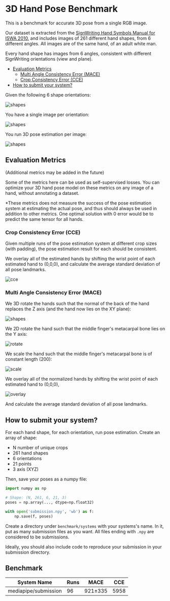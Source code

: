 # 3D Hand Pose Benchmark

This is a benchmark for accurate 3D pose from a single RGB image.

Our dataset is extracted from the [SignWriting Hand Symbols Manual for ISWA 2010](https://www.signwriting.org/archive/docs10/sw0935_SignWriting_Hand_Symbols_ISWA2010_Sutton_Frost_2014.pdf),
and includes images of 261 different hand shapes, from 6 different angles.
All images are of the same hand, of an adult white man.


Every hand shape has images from 6 angles, consistent with different SignWriting orientations (view and plane).

- [Evaluation Metrics](#evaluation-metrics)
    * [Multi Angle Consistency Error (MACE)](#multi-angle-consistency-error-mace)
    * [Crop Consistency Error (CCE)](#crop-consistency-error-cce)
- [How to submit your system?](#how-to-submit-your-system)

Given the following 6 shape orientations:

![shapes](assets/orientations.png)

You have a single image per orientation:

![shapes](assets/hands.png)

You run 3D pose estimation per image:

![shapes](assets/poses.png)



## Evaluation Metrics

(Additional metrics may be added in the future)

Some of the metrics here can be used as self-supervised losses.
You can optimize your 3D hand pose model on these metrics on any image of a hand, without annotating a dataset.

*These metrics does not measure the success of the pose estimation system at estimating the actual pose,
and thus should always be used in addition to other metrics.
One optimal solution with 0 error would be to predict the same tensor for all hands.


### Crop Consistency Error (CCE)

Given multiple runs of the pose estimation system at different crop sizes (with padding), 
the pose estimation result for each should be consistent.

We overlay all of the estimated hands by shifting the wrist point of each estimated hand to (0,0,0),
and calculate the average standard deviation of all pose landmarks.

![cce](assets/crop_consistency_error.gif)


### Multi Angle Consistency Error (MACE)

We 3D rotate the hands such that the normal of the back of the hand replaces the Z axis (and the hand now lies on the XY plane):

![shapes](assets/poses_normal.png)

We 2D rotate the hand such that the middle finger's metacarpal bone lies on the Y axis:

![rotate](assets/poses_rotate.png)

We scale the hand such that the middle finger's metacarpal bone is of constant length (200):

![scale](assets/poses_scale.png)

We overlay all of the normalized hands by shifting the wrist point of each estimated hand to (0,0,0),

![overlay](assets/poses_overlay.png)

And calculate the average standard deviation of all pose landmarks.



## How to submit your system?

For each hand shape, for each orientation, run pose estimation.
Create an array of shape:
- N number of unique crops
- 261 hand shapes
- 6 orientations
- 21 points
- 3 axis (XYZ)

Then, save your poses as a numpy file:
```python
import numpy as np

# Shape: (N, 261, 6, 21, 3)
poses = np.array(..., dtype=np.float32) 

with open('submission.npy', 'wb') as f:
    np.save(f, poses)
```

Create a directory under `benchmark/systems` with your systems's name.
In it, put as many submission files as you want. All files ending with `.npy` are considered to be submissions.

Ideally, you should also include code to reproduce your submission in your submission directory.

## Benchmark

|System Name|Runs|MACE|CCE|
|------|---|---|---|
|mediapipe/submission|96|921±335|5958|

